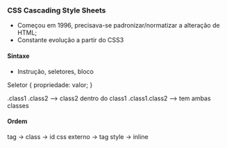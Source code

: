 ### CSS Cascading Style Sheets
- Começou em 1996, precisava-se padronizar/normatizar a alteração de HTML;
- Constante evolução a partir do CSS3

#### Sintaxe
- Instrução, seletores, bloco

Seletor {
    propriedade: valor;
}

.class1 .class2 --> class2 dentro do class1
.class1.class2 --> tem ambas classes

#### Ordem
tag -> class -> id
css externo -> tag style -> inline